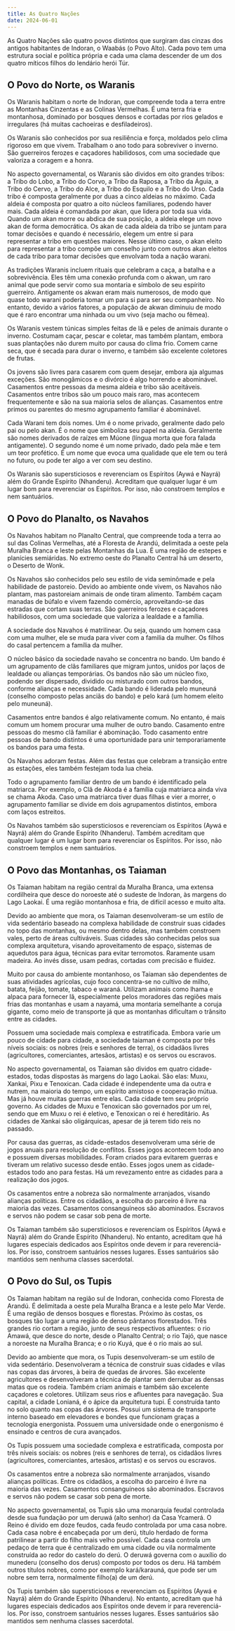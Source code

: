 ```yaml
---
title: As Quatro Nações
date: 2024-06-01
---
```


As Quatro Nações são quatro povos distintos que surgiram das cinzas dos antigos habitantes de Indoran, o Waabás (o Povo Alto). Cada povo tem uma estrutura social e política própria e cada uma clama descender de um dos quatro míticos filhos do lendário herói Túr.

## O Povo do Norte, os Waranis

Os Waranis habitam o norte de Indoran, que compreende toda a terra entre as Montanhas Cinzentas e as Colinas Vermelhas. É uma terra fria e montanhosa, dominado por bosques densos e cortadas por rios gelados e irregulares (há muitas cachoeiras e desfiladeiros).

Os Waranis são conhecidos por sua resiliência e força, moldados pelo clima rigoroso em que vivem. Trabalham o ano todo para sobreviver o inverno. São guerreiros ferozes e caçadores habilidosos, com uma sociedade que valoriza a coragem e a honra.

No aspecto governamental, os Waranis são dividos em oito grandes tribos: a Tribo do Lobo, a Tribo do Corvo, a Tribo da Raposa, a Tribo da Águia, a Tribo do Cervo, a Tribo do Alce, a Tribo do Esquilo e a Tribo do Urso. Cada tribo é composta geralmente por duas a cinco aldeias no máximo. Cada aldeia é composta por quatro a oito núcleos familiares, podendo haver mais. Cada aldeia é comandada por akan, que lidera por toda sua vida. Quando um akan morre ou abdica de sua posição, a aldeia elege um novo akan de forma democrática. Os akan de cada aldeia da tribo se juntam para tomar decisões e quando é necessário, elegem um entre si para representar a tribo em questões maiores. Nesse último caso, o akan eleito para representar a tribo compõe um conselho junto com outros akan eleitos de cada tribo para tomar decisões que envolvam toda a nação warani.

As tradições Waranis incluem rituais que celebram a caça, a batalha e a sobrevivência. Eles têm uma conexão profunda com o akwan, um raro animal que pode servir como sua montaria e símbolo de seu espírito guerreiro. Antigamente os akwan eram mais numerosos, de modo que quase todo warani poderia tomar um para si para ser seu companheiro. No entanto, devido a vários fatores, a população de akwan diminuiu de modo que é raro encontrar uma ninhada ou um vivo (seja macho ou fêmea).

Os Waranis vestem túnicas simples feitas de lã e peles de animais durante o inverno. Costumam caçar, pescar e coletar, mas também plantam, embora suas plantações não durem muito por causa do clima frio. Comem carne seca, que é secada para durar o inverno, e também são excelente coletores de frutas.

Os jovens são livres para casarem com quem desejar, embora aja algumas exceções. São monogâmicos e o divórcio é algo horrendo e abominável. Casamentos entre pessoas da mesma aldeia e tribo são aceitáveis. Casamentos entre tribos são um pouco mais raro, mas acontecem frequentemente e são na sua maioria selos de alianças. Casamentos entre primos ou parentes do mesmo agrupamento familiar é abominável.

Cada Warani tem dois nomes. Um é o nome privado, geralmente dado pelo pai ou pelo akan. É o nome que simboliza seu papel na aldeia. Geralmente são nomes derivados de raízes em Múone (língua morta que fora falada antigamente). O segundo nome é um nome privado, dado pela mãe e tem um teor profético. É um nome que evoca uma qualidade que ele tem ou terá no futuro, ou pode ter algo a ver com seu destino.

Os Waranis são supersticiosos e reverenciam os Espíritos (Aywá e Nayrá) além do Grande Espírito (Nhanderu). Acreditam que qualquer lugar é um lugar bom para reverenciar os Espíritos. Por isso, não constroem templos e nem santuários.

## O Povo do Planalto, os Navahos

Os Navahos habitam no Planalto Central, que compreende toda a terra ao sul das Colinas Vermelhas, até a Floresta de Arandú, delimitada a oeste pela Muralha Branca e leste pelas Montanhas da Lua. É uma região de estepes e planícies semiáridas. No extremo oeste do Planalto Central há um deserto, o Deserto de Wonk.

Os Navahos são conhecidos pelo seu estilo de vida seminômade e pela habilidade de pastoreio. Devido ao ambiente onde vivem, os Navahos não plantam, mas pastoreiam animais de onde tiram alimento. Também caçam manadas de búfalo e vivem fazendo comércio, aproveitando-se das estradas que cortam suas terras. São guerreiros ferozes e caçadores habilidosos, com uma sociedade que valoriza a lealdade e a família.

A sociedade dos Navahos é matrilinear. Ou seja, quando um homem casa com uma mulher, ele se muda para viver com a familia da mulher. Os filhos do casal pertencem a família da mulher.

O núcleo básico da sociedade navaho se concentra no bando. Um bando é um agrupamento de clãs familiares que migram juntos, unidos por laços de lealdade ou alianças temporárias. Os bandos não são um núcleo fixo, podendo ser dispersado, dividido ou misturado com outros bandos, conforme alianças e necessidade. Cada bando é liderada pelo muneuná (conselho composto pelas anciãs do bando) e pelo kará (um homem eleito pelo muneuná).

Casamentos entre bandos é algo relativamente comum. No entanto, é mais comum um homem procurar uma mulher de outro bando. Casamento entre pessoas do mesmo clã familiar é abominação. Todo casamento entre pessoas de bando distintos é uma oportunidade para unir temporariamente os bandos para uma festa.

Os Navahos adoram festas. Além das festas que celebram a transição entre as estações, eles também festejam toda lua cheia.

Todo o agrupamento familiar dentro de um bando é identificado pela matriarca. Por exemplo, o Clã de Akoda é a família cuja matriarca ainda viva se chama Akoda. Caso uma matriarca tiver duas filhas e vier a morrer, o agrupamento familiar se divide em dois agrupamentos distintos, embora com laços estreitos.

Os Navahos também são supersticiosos e reverenciam os Espíritos (Aywá e Nayrá) além do Grande Espírito (Nhanderu). Também acreditam que qualquer lugar é um lugar bom para reverenciar os Espíritos. Por isso, não constroem templos e nem santuários.

## O Povo das Montanhas, os Taiaman

Os Taiaman habitam na região central da Muralha Branca, uma extensa cordilheira que desce do noroeste até o sudeste de Indoran, às margens do Lago Laokai. É uma região montanhosa e fria, de difícil acesso e muito alta.

Devido ao ambiente que mora, os Taiaman desenvolveram-se um estilo de vida sedentário baseado na complexa habilidade de construir suas cidades no topo das montanhas, ou mesmo dentro delas, mas também constroem vales, perto de áreas cultiváveis. Suas cidades são conhecidas pelos sua complexa arquitetura, visando aproveitamento de espaço, sistemas de aquedutos para água, técnicas para evitar terromotos. Raramente usam madeira. Ao invés disse, usam pedras, cortadas com precisão e fluidez.

Muito por causa do ambiente montanhoso, os Taiaman são dependentes de suas atividades agrícolas, cujo foco concentra-se no cultivo de milho, batata, feijão, tomate, tabaco e waraná. Utilizam animais como lhama e alpaca para fornecer lã, especialmente pelos moradores das regiões mais frias das montanhas e usam a nayamá, uma montaria semelhante a coruja gigante, como meio de transporte já que as montanhas dificultam o trânsito entre as cidades.

Possuem uma sociedade mais complexa e estratificada. Embora varie um pouco de cidade para cidade, a sociedade taiaman é composta por três níveis sociais: os nobres (reis e senhores de terra), os cidadãos livres (agricultores, comerciantes, artesãos, artistas) e os servos ou escravos.

No aspecto governamental, os Taiaman são dividos em quatro cidade-estados, todas dispostas às margens do lago Laokai. São elas: Muxu, Xankai, Pixu e Tenoxican. Cada cidade é independente uma da outra e nutrem, na maioria do tempo, um espírito amistoso e cooperação mútua. Mas já houve muitas guerras entre elas. Cada cidade tem seu próprio governo. As cidades de Muxu e Tenoxican são governados por um rei, sendo que em Muxu o rei é eletivo, e Tenoxican o rei é hereditário. As cidades de Xankai são oligárquicas, apesar de já terem tido reis no passado.

Por causa das guerras, as cidade-estados desenvolveram uma série de jogos anuais para resolução de conflitos. Esses jogos acontecem todo ano e possuem diversas mobilidades. Foram criados para evitarem guerras e tiveram um relativo sucesso desde então. Esses jogos unem as cidade-estados todo ano para festas. Há um revezamento entre as cidades para a realização dos jogos.

Os casamentos entre a nobreza são normalmente arranjados, visando alianças políticas. Entre os cidadãos, a escolha do parceiro é livre na maioria das vezes. Casamentos consanguíneos são abominados. Escravos e servos não podem se casar sob pena de morte.

Os Taiaman também são supersticiosos e reverenciam os Espíritos (Aywá e Nayrá) além do Grande Espírito (Nhanderu). No entanto, acreditam que há lugares especiais dedicados aos Espíritos onde devem ir para reverenciá-los. Por isso, constroem santuários nesses lugares. Esses santuários são mantidos sem nenhuma classes sacerdotal.

## O Povo do Sul, os Tupis

Os Taiaman habitam na região sul de Indoran, conhecida como Floresta de Arandú. É delimitada a oeste pela Muralha Branca e a leste pelo Mar Verde. É uma região de densos bosques e florestas. Próximo às costas, os bosques tão lugar a uma região de denso pântanos florestados. Três grandes rio cortam a região, junto de seus respectivos afluentes: o rio Amawá, que desce do norte, desde o Planalto Central; o rio Tajó, que nasce a noroeste na Muralha Branca; e o rio Kuyá, que é o rio mais ao sul.

Devido ao ambiente que mora, os Tupis desenvolveram-se um estilo de vida sedentário. Desenvolveram a técnica de construir suas cidades e vilas nas copas das árvores, à beira de quedas de árvores. São excelente agricultores e desenvolveram a técnica de plantar sem derrubar as densas matas que os rodeia. Também criam animais e também são excelente caçadores e coletores. Utilizam seus rios e afluentes para navegação. Sua capital, a cidade Lonianá, é o ápice da arquitetura tupi. É construída tanto no solo quanto nas copas das árvores. Possui um sistema de transporte interno baseado em elevadores e bondes que funcionam graças a tecnologia energonista. Possuem uma universidade onde o energonismo é ensinado e centros de cura avançados.

Os Tupis possuem uma sociedade complexa e estratificada, composta por três níveis sociais: os nobres (reis e senhores de terra), os cidadãos livres (agricultores, comerciantes, artesãos, artistas) e os servos ou escravos.

Os casamentos entre a nobreza são normalmente arranjados, visando alianças políticas. Entre os cidadãos, a escolha do parceiro é livre na maioria das vezes. Casamentos consanguíneos são abominados. Escravos e servos não podem se casar sob pena de morte.

No aspecto governamental, os Tupis são uma monarquia feudal controlada desde sua fundação por um deruwá (alto senhor) da Casa Ycamerá. O Reino é divido em doze feudos, cada feudo controlada por uma casa nobre. Cada casa nobre é encabeçada por um derú, título herdado de forma patrilinear a partir do filho mais velho possível. Cada casa controla um pedaço de terra que é centralizado em uma cidade ou vila normalmente construída ao redor do castelo do derú. O deruwá governa com o auxílio do munederu (conselho dos derus) composto por todos os deru. Há também outros títulos nobres, como por exemplo kará/karauná, que pode ser um nobre sem terra, normalmente filho(a) de um derú.

Os Tupis também são supersticiosos e reverenciam os Espíritos (Aywá e Nayrá) além do Grande Espírito (Nhanderu). No entanto, acreditam que há lugares especiais dedicados aos Espíritos onde devem ir para reverenciá-los. Por isso, constroem santuários nesses lugares. Esses santuários são mantidos sem nenhuma classes sacerdotal.